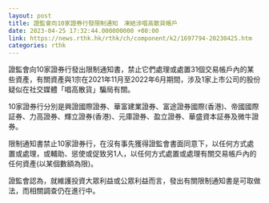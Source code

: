 ```yaml
---
layout: post
title: 證監會向10家證券行發限制通知　凍結涉唱高散貨帳戶
date: 2023-04-25 17:32:44.000000000 +08:00
link: https://news.rthk.hk/rthk/ch/component/k2/1697794-20230425.htm
categories: rthk
---
```


證監會向10家證券行發出限制通知書，禁止它們處理或處置31個交易帳戶內的某些資產，有關資產與1宗在2021年11月至2022年6月期間，涉及1家上市公司的股份疑似在社交媒體「唱高散貨」騙局有關。

10家證券行分別是興證國際證券、華富建業證券、富途證券國際(香港)、帝國國際証券、力高證券、輝立證券(香港)、元庫證券、盈立證券、華盛資本証券及微牛證券。

限制通知書禁止10家證券行，在沒有事先獲得證監會書面同意下，以任何方式處置或處理，或輔助、慫使或促致另1人，以任何方式處置或處理有關交易帳戶內的任何資產(以某個數額為限)。

證監會認為，就維護投資大眾利益或公眾利益而言，發出有關限制通知書是可取做法，而相關調查仍在進行中。
